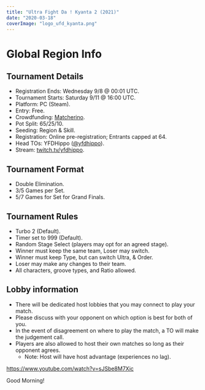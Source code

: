 ```yaml
---
title: "Ultra Fight Da ! Kyanta 2 (2021)"
date: "2020-03-18"
coverImage: "logo_ufd_kyanta.png"
---
```


# Global Region Info

## Tournament Details

- Registration Ends: Wednesday 9/8 @ 00:01 UTC.
- Tournament Starts: Saturday 9/11 @ 16:00 UTC.
- Platform: PC (Steam).
- Entry: Free.
- Crowdfunding: [Matcherino](https://matcherino.com/tournaments/56350).
- Pot Split: 65/25/10.
- Seeding: Region & Skill.
- Registration: Online pre-registration; Entrants capped at 64.
- Head TOs: YFDHippo ([@yfdhippo](https://twitter.com/yfdhippo)).
- Stream: [twitch.tv/yfdhippo](http://twitch.tv/yfdhippo).

## Tournament Format

- Double Elimination.
- 3/5 Games per Set.
- 5/7 Games for Set for Grand Finals.

## Tournament Rules

- Turbo 2 (Default).
- Timer set to 999 (Default).
- Random Stage Select (players may opt for an agreed stage).
- Winner must keep the same team, Loser may switch.
- Winner must keep Type, but can switch Ultra, & Order.
- Loser may make any changes to their team.
- All characters, groove types, and Ratio allowed.

## Lobby information

- There will be dedicated host lobbies that you may connect to play your match.
- Please discuss with your opponent on which option is best for both of you.
- In the event of disagreement on where to play the match, a TO will make the judgement call.
- Players are also allowed to host their own matches so long as their opponent agrees.
    - Note: Host will have host advantage (experiences no lag).

https://www.youtube.com/watch?v=sJSbe8M7Xic

Good Morning!
